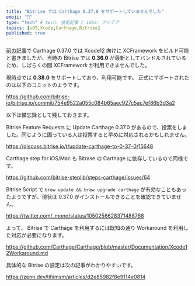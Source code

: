 ```yaml
---
title: "Bitrise では Carthage 0.37.0 をサポートしていませんでした"
emoji: "🔨"
type: "tech" # tech: 技術記事 / idea: アイデア
topics: [iOS,Xcode,Carthage,Bitrise]
published: true
---
```


[前の記事](https://zenn.dev/ykws/articles/carthage-meet-xcode-12)で Carthage 0.37.0 では Xcode12 向けに XCFramework をビルド可能と書きましたが、当時の Bitrise では **0.36.0** が最新としてバンドルされているため、しばらくの間 XCFramework が利用できませんでした。

現時点では **0.38.0** をサポートしており、利用可能です。
正式にサポートされたのは以下のコミットのようです。

https://github.com/bitrise-io/bitrise.io/commit/754e9522a055c084b65aec927c5ac7ef86b3d3a2

以下は備忘録として残しておきます。

Bitrise Feature Requests に Update Carthage 0.37.0 があるので、投票をしました。同じように困っている人は投票すると早めに対応されるかもしれません。

https://discuss.bitrise.io/t/update-carthage-to-0-37-0/15648

Carthage step for iOS/Mac も Bitrase の Carthage に依存しているので同様です。

https://github.com/bitrise-steplib/steps-carthage/issues/64

Bitrise Script で `brew update && brew upgrade carthage` が有効なこともあったようですが、現状は 0.37.0 がインストールできることを確認できていません。

https://twitter.com/_mono/status/1050256628371488768

よって、 Bitrise で Carthage を利用するには既知の通り Workaround を利用した対応が必要になります。

https://github.com/Carthage/Carthage/blob/master/Documentation/Xcode12Workaround.md

具体的な Bitrise の設定は次の記事がわかりやすいです。

https://zenn.dev/tihimsm/articles/d2e85982f8e9114e0814
